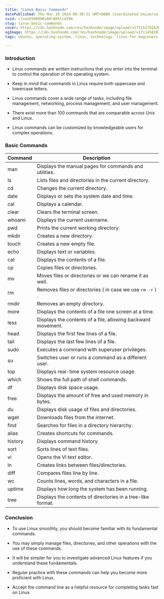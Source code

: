 ```yaml
---
title: "Linux Basic Commands"
datePublished: Thu Mar 28 2024 08:30:51 GMT+0000 (Coordinated Universal Time)
cuid: cluaz6598000i09l8bhlcd39m
slug: linux-basic-commands
cover: https://cdn.hashnode.com/res/hashnode/image/upload/v1711527816205/dc88f173-ecab-46b9-b197-31e478c2a5c7.png
ogImage: https://cdn.hashnode.com/res/hashnode/image/upload/v1711458101674/d5a7628b-5426-410f-b1a9-4ac11ccc234d.png
tags: ubuntu, operating-system, linux, technology, linux-for-beginners, linux-basics, linux-commands

---
```


### Introduction

* Linux commands are written instructions that you enter into the terminal to control the operation of the operating system.
    
* Keep in mind that commands in Linux require both uppercase and lowercase letters.
    
* Linux commands cover a wide range of tasks, including file management, networking, process management, and user management.
    
* There exist more than 100 commands that are comparable across Unix and Linux.
    
* Linux commands can be customized by knowledgeable users for complex operations.
    

### Basic Commands

| Command | Description |
| --- | --- |
| man | Displays the manual pages for commands and utilities. |
| ls | Lists files and directories in the current directory. |
| cd | Changes the current directory. |
| date | Displays or sets the system date and time. |
| cal | Displays a calendar. |
| clear | Clears the terminal screen. |
| whoami | Displays the current username. |
| pwd | Prints the current working directory. |
| mkdir | Creates a new directory. |
| touch | Creates a new empty file. |
| echo | Displays text or variables. |
| cat | Displays the contents of a file. |
| cp | Copies files or directories. |
| mv | Moves files or directories or we can rename it as well. |
| rm | Removes files or directories ( in case we use `rm -r` ) . |
| rmdir | Removes an empty directory. |
| more | Displays the contents of a file one screen at a time. |
| less | Displays the contents of a file, allowing backward movement. |
| head | Displays the first few lines of a file. |
| tail | Displays the last few lines of a file. |
| sudo | Executes a command with superuser privileges. |
| su | Switches user or runs a command as a different user. |
| top | Displays real-time system resource usage. |
| which | Shows the full path of shell commands. |
| df | Displays disk space usage. |
| free | Displays the amount of free and used memory in bytes. |
| du | Displays disk usage of files and directories. |
| wget | Downloads files from the internet. |
| find | Searches for files in a directory hierarchy. |
| alias | Creates shortcuts for commands. |
| history | Displays command history. |
| sort | Sorts lines of text files. |
| vi | Opens the Vi text editor. |
| ln | Creates links between files/directories. |
| diff | Compares files line by line. |
| wc | Counts lines, words, and characters in a file. |
| uptime | Displays how long the system has been running. |
| tree | Displays the contents of directories in a tree-like format. |

### Conclusion

* To use Linux smoothly, you should become familiar with its fundamental commands.
    
* You may simply manage files, directories, and other operations with the use of these commands.
    
* It will be simpler for you to investigate advanced Linux features if you understand these fundamentals.
    
* Regular practice with these commands can help you become more proficient with Linux.
    
* Accept the command line as a helpful resource for completing tasks fast on Linux.